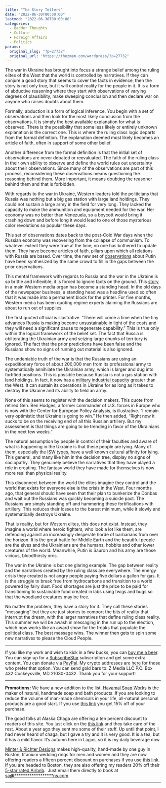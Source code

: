 ```yaml
---
title: "The Story Tellers"
date: "2022-06-30T00:00:00"
lastmod: "2022-06-30T00:00:00"
categories:
  - Badder Thoughts
  - Culture
  - Foreign Affairs
  - Politics
params:
  original_slug: "?p=27732"
  original_url: "https://thezman.com/wordpress/?p=27732"
---
```


The war in Ukraine has brought into focus a strange belief among the
ruling elites of the West that the world is controlled by narratives. If
they can conjure a good story that seems to cover the facts in evidence,
then the story is not only true, but it will control reality for the
people in it. It is a form of abductive reasoning where they start with
observations of varying degrees of plausibility, make sweeping
conclusion and then declare war on anyone who raises doubts about them.

Formally, abduction is a form of logical inference. You begin with a set
of observations and then look for the most likely conclusion from the
observations. It is simply the best available explanation for what is
observed. There is the possibility that some less likely or entirely
unknown explanation is the correct one. This is where the ruling class
logic departs from the formal definition. The explanation deemed most
likely becomes an article of faith, often in support of some other
belief.

Another difference from the formal definition is that the initial set of
observations are never debated or reevaluated. The faith of the ruling
class in their own ability to observe and define the world rules out
uncertainty about their observations. Since many of the observations are
part of this process, reconsidering these observations means questioning
the reasoning behind them. More important, it means doubting the
reasoner behind them and that is forbidden.

With regards to the war in Ukraine, Western leaders told the politicians
that Russia was nothing but a big gas station with large land holdings.
They could not sustain a large army in the field for very long. They
lacked the capacity to make the ammunition and equipment needed for the
war. Her economy was no better than Venezuela, so a boycott would bring
it crashing down and before long it would lead to one of those
mysterious color revolutions so popular these days.

This set of observations dates back to the post-Cold War days when the
Russian economy was recovering from the collapse of communism. To
whatever extent they were true at the time, no one has bothered to
update them. They have become articles of faith, pillars upon which all
relations with Russia are based. Over time, the new set of <a
href="https://www.firstthings.com/web-exclusives/2022/06/putins-post-stalinist-project"
rel="noopener" target="_blank">observations</a> about Putin have been
synthesized by the same crowd to fill in the gaps between the prior
observations.

This mental framework with regards to Russia and the war in the Ukraine
is so brittle and inflexible, it is forced to ignore facts on the
ground. This <a href="https://archive.ph/rrtCQ" rel="noopener"
target="_blank">story</a> in a main Western media organ has become a
standing head. In the old days of the newspaper business, a standing
head was a headline used so often that it was made into a permanent
block for the printer. For five months, Western media has been quoting
regime experts claiming the Russians are about to run out of supplies.

The first quoted official is illustrative. “There will come a time when
the tiny advances Russia is making become unsustainable in light of the
costs and they will need a significant pause to regenerate capability.”
This is true only within the logical framework of the belief set. The
fact that Russia is obliterating the Ukrainian army and seizing large
chunks of territory is ignored. The fact that the prior predictions have
been false and the Russians show no signs of running out material is
also ignored.

The undeniable truth of the war is that the Russians are using an
expeditionary force of about 200,000 men from its professional army to
systematically annihilate the Ukrainian army, which is larger and dug
into fortified positions. This is possible because Russia is not a gas
station with land holdings. In fact, it now has a <a
href="https://www.rusi.org/explore-our-research/publications/commentary/return-industrial-warfare"
rel="noopener" target="_blank">military industrial capacity</a> greater
than the West. It can sustain its operations in Ukraine for as long as
it takes to destroy the Ukraine and its ability to field an army.

None of this seems to register with the decision makers. This quote from
retired Gen. Ben Hodges, a former commander of U.S. forces in Europe who
is now with the Center for European Policy Analysis, is illustrative. “I
remain very optimistic that Ukraine is going to win.” He then added,
“Right now it sucks to be on the receiving end of all this Russian
artillery. But my assessment is that things are going to be trending in
favor of the Ukrainians in the next few weeks.”

The natural assumption by people in control of their faculties and aware
of what is happening in the Ukraine is that these people are lying. Many
of them, especially the
<a href="https://www.understandingwar.org/who-we-are" rel="noopener"
target="_blank">ISW types</a>, have a well known cultural affinity for
lying. This general, and many like him in the decision tree, display no
signs of sociopathy. They genuinely believe the narratives that they
have played a role in creating. The fantasy world they have made for
themselves is now more real than physical reality.

This disconnect between the world the elites imagine they control and
the world that exists for everyone else is the crisis in the West. Four
months ago, that general should have seen that their plan to bunkerize
the Donbas and wait out the Russians was quickly becoming a suicide
pact. The Russians are simply standing off and hammering these
fortifications with artillery. This reduces their losses to the barest
minimum, while it slowly and systematically destroys Ukraine.

That is reality, but for Western elites, this does not exist. Instead,
they imagine a world where heroic fighters, who look a lot like them,
are defending against an increasingly desperate horde of barbarians from
over the horizon. It is the great battle for Middle Earth and the
beautiful people are the elves and the Ukrainians are the humans,
hobbits and other lower creatures of the world. Meanwhile, Putin is
Sauron and his army are those vicious, bloodthirsty orcs.

The war in the Ukraine is but one glaring example. The gap between
reality and the narratives created by the ruling class are everywhere.
The energy crisis they created is not angry people paying five dollars a
gallon for gas. It is the struggle to break free from hydrocarbons and
transition to a world powered by fairy dust. Food shortages are just the
price to be paid for transitioning to sustainable food created in labs
using twigs and bugs so that the woodland creatures may be free.

No matter the problem, they have a story for it. They call these stories
“messaging” but they are just stories to comport the bits of reality
that interrupt the dream, with the larger narratives that define ruling
class reality. This summer we will be awash in messaging in the run up
to the election, which now works like an award show for the freaks that
populate the political class. The best message wins. The winner then
gets to spin some new narratives to please the Cloud People.

------------------------------------------------------------------------

If you like my work and wish to kick in a few bucks, you can
<a href="https://www.buymeacoffee.com/mujolulu" rel="noopener"
target="_blank">buy me a beer</a>. You can sign up for a
<a href="https://www.subscribestar.com/the-z-blog" rel="noopener"
target="_blank">SubscribeStar</a> subscription and get some extra
content. You can donate via <a
href="https://www.paypal.com/donate/?cmd=_s-xclick&amp;hosted_button_id=UDAS2Q8JYA6CN&amp;source=url"
rel="noopener" target="_blank">PayPal</a>. My crypto addresses are
<a href="https://thezman.com/wordpress/?page_id=22713" rel="noopener"
target="_blank">here</a> for those who prefer that option. You can send
gold bars to: Z Media LLC P.O. Box 432 Cockeysville, MD 21030-0432.
Thank you for your support!

------------------------------------------------------------------------

**Promotions:** We have a new addition to the list.
<a href="https://havamalsoapworks.com/" rel="noopener"
target="_blank">Havamal Soap Works</a> is the maker of natural, handmade
soap and bath products. If you are looking to reduce the volume of
man-made chemicals in your life, all-natural personal products are a
good start. If you use
<a href="https://havamalsoapworks.com/discount/ZMAN" rel="noopener"
target="_blank">this link</a> you get 15% off of your purchase.

The good folks at Alaska Chaga are offering a ten percent discount to
readers of this site. You just click on the
<a href="https://alaskachaga.us/discount/ZMAN" rel="noopener noreferrer"
target="_blank">this link</a> and they take care of the rest. About a
year ago they sent me some of their stuff. Up until that point, I had
never heard of chaga, but I gave a try and it is very good. It is a tea,
but it has a mild flavor. It’s autumn here in Lagos, so it is my daily
beverage now.

<a href="https://www.minterandrichterdesigns.com/"
rel="noreferrer nofollow noopener" target="_blank">Minter &amp; Richter
Designs</a> makes high-quality, hand-made by one guy in Boston, titanium
wedding rings for men and women and they are now offering readers a
fifteen percent discount on purchases if you use
<a href="https://www.minterandrichterdesigns.com/discount/ZMAN"
rel="noreferrer nofollow noopener" target="_blank">this link</a>.
<span class="highlight"><span class="colour"><span class="font"><span class="size">If
you are headed to Boston, they are also offering my readers 20% off
their <a
href="https://www.airbnb.com/users/7988017/listings?user_id=7988017&amp;s=3"
rel="noopener noreferrer" target="_blank">5-star rated Airbnb</a>.  Just
email them directly to book at
<a href="mailto:sa***@*********************ns.com"
data-original-string="yvnhRLKYuGQe4sqj0PstGA==cb7jFSSoBuE4GHGAu6lGLo75AL6jjGXh0M4zYb9ctTOW8rj46Rxt41bG5sJzJjLSH7Q"><span
class="apbct-email-encoder"
data-original-string="URCHNcDVtv3hlsQyrDnlCA==cb7Obm8SDUCPiH6Lcy+BhMoKoB1yVPL03ue7X1vT2+VV8iHSsfuH42Z8WSadSHl1rGk"
title="This contact has been encoded by Anti-Spam by CleanTalk. Click to decode. To finish the decoding make sure that JavaScript is enabled in your browser.">sa<span
class="apbct-blur">***</span>@<span
class="apbct-blur">*********************</span>ns.com</span></a>.</span></span></span></span>

------------------------------------------------------------------------
